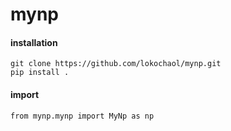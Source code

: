 # mynp
#### installation
```
git clone https://github.com/lokochaol/mynp.git
pip install .
```
#### import 
```
from mynp.mynp import MyNp as np
```
